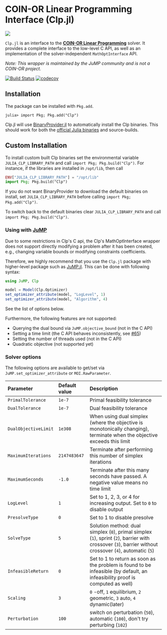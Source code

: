 # COIN-OR Linear Programming Interface (Clp.jl)

![](https://www.coin-or.org/wordpress/wp-content/uploads/2014/08/COINOR.png)

`Clp.jl` is an interface to the **[COIN-OR Linear
Programming](https://projects.coin-or.org/Clp)** solver. It provides a complete
interface to the low-level C API, as well as an implementation of the
solver-independent `MathOptInterface` API.

*Note: This wrapper is maintained by the JuMP community and is not a COIN-OR
project.*

[![Build Status](https://github.com/jump-dev/Clp.jl/workflows/CI/badge.svg?branch=master)](https://github.com/jump-dev/Clp.jl/actions?query=workflow%3ACI)
[![codecov](https://codecov.io/gh/jump-dev/Clp.jl/branch/master/graph/badge.svg)](https://codecov.io/gh/jump-dev/Clp.jl)

[Clp]: https://projects.coin-or.org/Clp
[Cbc]: https://github.com/JuliaOpt/Cbc.jl

## Installation

The package can be installed with `Pkg.add`.

```
julia> import Pkg; Pkg.add("Clp")
```

Clp.jl will use [BinaryProvider.jl](https://github.com/JuliaPackaging/BinaryProvider.jl) to automatically install the Clp binaries. This should work for both the [official Julia binaries](https://julialang.org/downloads) and source-builds.

## Custom Installation

To install custom built Clp binaries set the environmental variable `JULIA_CLP_LIBRARY_PATH` and call `import Pkg; Pkg.build("Clp")`. For instance, if the libraries are installed in `/opt/lib`, then call
```julia
ENV["JULIA_CLP_LIBRARY_PATH"] = "/opt/lib"
import Pkg; Pkg.build("Clp")
```
If you do not want BinaryProvider to download the default binaries on install, set `JULIA_CLP_LIBRARY_PATH` before calling `import Pkg; Pkg.add("Clp")`.

To switch back to the default binaries clear `JULIA_CLP_LIBRARY_PATH` and call `import Pkg; Pkg.build("Clp")`.

### Using with **[JuMP]**
[JuMP]: https://github.com/jump-dev/JuMP.jl

Due to some restrictions in Clp's C api, the Clp's MathOptInterface wrapper does not support directly modifying a problem after it has been created, e.g., changing variable bounds or modifying constraints coefficients.

Therefore, we highly recommend that you use the `Clp.jl` package with higher-level package such as [JuMP.jl](https://github.com/jump-dev/JuMP.jl).
This can be done with following syntax:
```julia
using JuMP, Clp

model = Model(Clp.Optimizer)
set_optimizer_attribute(model, "LogLevel", 1)
set_optimizer_attribute(model, "Algorithm", 4)
```

See the list of options below.

Furthermore, the following features are not supported:
* Querying the dual bound via `JuMP.objective_bound` (not in the C API)
* Setting a time limit (the C API behaves inconsistently, see [#65](https://github.com/jump-dev/Clp.jl/issues/65))
* Setting the number of threads used (not in the C API)
* Quadratic objective (not supported yet)

### Solver options

The following options are available to get/set via `JuMP.set_optimizer_attribute`
or `MOI.RawParameter`.

| Parameter | Default value | Description |
|:----------|:--------------|:----------|
| `PrimalTolerance` | `1e-7` | Primal feasibility tolerance |
| `DualTolerance`   | `1e-7` | Dual feasibility tolerance |
| `DualObjectiveLimit` | `1e308` | When using dual simplex (where the objective is monotonically changing), terminate when the objective exceeds this limit |
| `MaximumIterations` | `2147483647` | Terminate after performing this number of simplex iterations |
| `MaximumSeconds` | `-1.0` | Terminate after this many seconds have passed. A negative value means no time limit |
| `LogLevel` | `1` | Set to 1, 2, 3, or 4 for increasing output. Set to `0` to disable output |
| `PresolveType` | `0` | Set to 1 to disable presolve |
| `SolveType` | `5` | Solution method: dual simplex (`0`), primal simplex (`1`), sprint (`2`), barrier with crossover (`3`), barrier without crossover (`4`), automatic (`5`) |
| `InfeasibleReturn` | `0` | Set to 1 to return as soon as the problem is found to be infeasible (by default, an infeasibility proof is computed as well) |
| `Scaling` | `3` | `0` -off, `1` equilibrium, `2` geometric, `3` auto, `4` dynamic(later) |
| `Perturbation` | `100` | switch on perturbation (`50`), automatic (`100`), don't try perturbing (`102`) |
